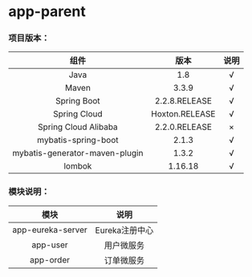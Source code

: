 # app-parent
### 项目版本：

组件|版本|说明
:---:|:---:|:---:
Java|1.8|√
Maven|3.3.9|√
Spring Boot|2.2.8.RELEASE|√
Spring Cloud|Hoxton.RELEASE|√
Spring Cloud Alibaba|2.2.0.RELEASE|×
mybatis-spring-boot|2.1.3|√
mybatis-generator-maven-plugin|1.3.2|√
lombok|1.16.18|√

### 模块说明：

模块|说明|
:---:|:---:
app-eureka-server|Eureka注册中心
app-user|用户微服务
app-order|订单微服务


